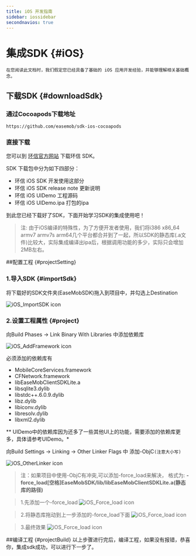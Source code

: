 ```yaml
---
title: iOS 开发指南
sidebar: iossidebar
secondnavios: true
---
```



# 集成SDK {#iOS}
	在您阅读此文档时，我们假定您已经具备了基础的 iOS 应用开发经验，并能够理解相关基础概念。

## 下载SDK {#downloadSdk}

### 通过Cocoapods下载地址

	https://github.com/easemob/sdk-ios-cocoapods

### 直接下载
您可以到 [环信官方网站](http://www.easemob.com/sdk/ "环信iOSSDK下载链接")  下载环信 SDK。

SDK 下载包中分为如下四部分：

* 环信 iOS SDK 开发使用这部分
* 环信 iOS SDK release note 更新说明
* 环信 iOS UIDemo 工程源码
* 环信 iOS UIDemo.ipa 打包的ipa

到此您已经下载好了SDK，下面开始学习SDK的集成使用吧！

>注: 由于iOS编译的特殊性，为了方便开发者使用，我们将i386 x86_64 armv7 armv7s arm64几个平台都合并到了一起，所以SDK的静态库(.a文件)比较大，实际集成编译出ipa后，根据调用功能的多少，实际只会增加2MB左右。	
	

##配置工程 {#projectSetting}

### 1.导入SDK {#importSdk}

将下载好的SDK文件夹(EaseMobSDK)拖入到项目中，并勾选上Destination

![iOS_ImportSDK icon](/iOS_ImportSDK.png)

### 2.设置工程属性 {#project}

向Build Phases -> Link Binary With Libraries 中添加依赖库
	
![iOS_AddFramework icon](/iOS_AddFramework.png)

必须添加的依赖库有

* MobileCoreServices.framework
* CFNetwork.framework
* libEaseMobClientSDKLite.a
* libsqlite3.dylib
* libstdc++.6.0.9.dylib
* libz.dylib
* libiconv.dylib
* libresolv.dylib
* libxml2.dylib

** UIDemo中的依赖库因为还多了一些其他UI上的功能，需要添加的依赖库更多，具体请参考UIDemo。*
	

向Build Settings -> Linking -> Other Linker Flags 中 添加-ObjC`(注意大小写)`

![iOS_OtherLinker icon](/iOS_OtherLinker.png)



>注：如果项目中使用-ObjC有冲突,可以添加-force_load来解决， 格式为: **-force_load[空格]EaseMobSDK/lib/libEaseMobClientSDKLite.a(静态库的路径)**

>1.先添加一个-force_load
![iOS_Force_load icon](/iOS_Force_load1.png)

>2.将静态库拖动到上一步添加的-force_load下面
![iOS_Force_load icon](/iOS_Force_load2.png)

>3.最终效果
![iOS_Force_load icon](/iOS_Force_load3.png)


##编译工程 {#projectBuild}
以上步骤进行完后，编译工程，如果没有报错，恭喜你，集成sdk成功，可以进行下一步了。